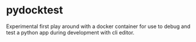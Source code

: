 # pydocktest
Experimental first play around with a docker container for use to debug and test a python app during development with cli editor.
